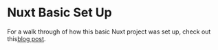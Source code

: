 # Nuxt Basic Set Up

For a walk through of how this basic Nuxt project was set up, check out this<a href="https://tech.battery.nexus" target="_blank">blog post</a>.
